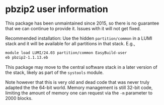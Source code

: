 # pbzip2 user information

This package has been unmaintained since 2015, so there is no guarantee that
we can continue to provide it. Issues with it will not get fixed.

Recommended installation: Use the hidden `partition/common` in a LUMI stack and
it will be available for all partitions in that stack. E.g.,

```bash
module load LUMI/24.03 partition/common EasyBuild-user
eb pbzip2-1.1.13.eb
```

This package may move to the central software stack in a later version of the
stack, likely as part of the `systools` module.

Note however that this is very old and dead code that was never truly adapted
the the 64-bit world. Memory management is still 32-bit code, limiting the
amount of memory one can request via the `-m` parameter to 2000 blocks.

